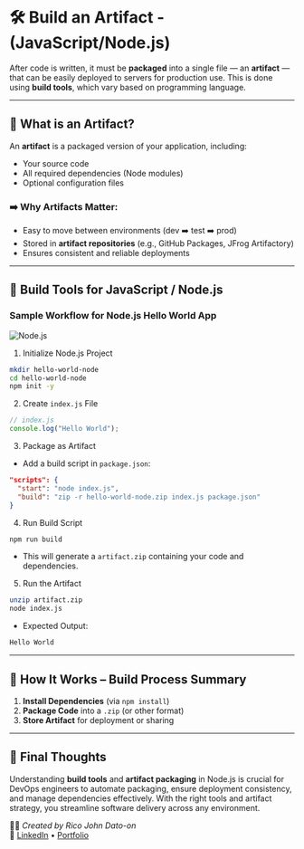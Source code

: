 # 🛠️ Build an Artifact - (JavaScript/Node.js)

After code is written, it must be **packaged** into a single file — an **artifact** — that can be easily deployed to servers for production use. This is done using **build tools**, which vary based on programming language.

---

## 📆 What is an Artifact?

An **artifact** is a packaged version of your application, including:

- Your source code
- All required dependencies (Node modules)
- Optional configuration files

### ➡️ Why Artifacts Matter:

- Easy to move between environments (dev ➡️ test ➡️ prod)
- Stored in **artifact repositories** (e.g., GitHub Packages, JFrog Artifactory)
- Ensures consistent and reliable deployments

---

## 🧰 Build Tools for JavaScript / Node.js

### **Sample Workflow for Node.js Hello World App**

![Node.js](Images/node.gif)

1. Initialize Node.js Project

```bash
mkdir hello-world-node
cd hello-world-node
npm init -y
```

2. Create `index.js` File

```javascript
// index.js
console.log("Hello World");
```

3. Package as Artifact

- Add a build script in `package.json`:

```json
"scripts": {
  "start": "node index.js",
  "build": "zip -r hello-world-node.zip index.js package.json"
}
```

4. Run Build Script

```bash
npm run build
```

- This will generate a `artifact.zip` containing your code and dependencies.

5. Run the Artifact

```bash
unzip artifact.zip
node index.js
```

- Expected Output:

```bash
Hello World
```

---

## 🧪 How It Works – Build Process Summary

1. **Install Dependencies** (via `npm install`)
2. **Package Code** into a `.zip` (or other format)
3. **Store Artifact** for deployment or sharing

---

## 📌 Final Thoughts

Understanding **build tools** and **artifact packaging** in Node.js is crucial for DevOps engineers to automate packaging, ensure deployment consistency, and manage dependencies effectively. With the right tools and artifact strategy, you streamline software delivery across any environment.

🧑‍💻 _Created by Rico John Dato-on_  
🔗 [LinkedIn](https://www.linkedin.com/in/rico-john-dato-on) • [Portfolio](https://ricodatoon.netlify.app)
